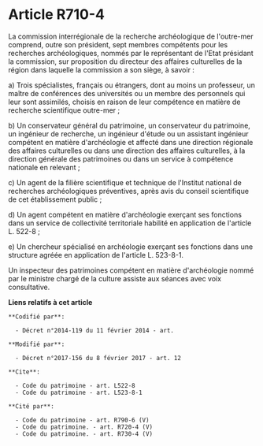 # Article R710-4

La commission interrégionale de la recherche archéologique de l'outre-mer comprend, outre son président, sept membres
compétents pour les recherches archéologiques, nommés par le représentant de l'Etat présidant la commission, sur proposition
du directeur des affaires culturelles de la région dans laquelle la commission a son siège, à savoir :

a) Trois spécialistes, français ou étrangers, dont au moins un professeur, un maître de conférences des universités ou un
membre des personnels qui leur sont assimilés, choisis en raison de leur compétence en matière de recherche scientifique
outre-mer ;

b) Un conservateur général du patrimoine, un conservateur du patrimoine, un ingénieur de recherche, un ingénieur d'étude ou
un assistant ingénieur compétent en matière d'archéologie et affecté dans une direction régionale des affaires culturelles ou
dans une direction des affaires culturelles, à la direction générale des patrimoines ou dans un service à compétence
nationale en relevant ;

c) Un agent de la filière scientifique et technique de l'Institut national de recherches archéologiques préventives, après
avis du conseil scientifique de cet établissement public ; 

d) Un agent compétent en matière d'archéologie exerçant ses fonctions dans un service de collectivité territoriale habilité
en application de l'article L. 522-8 ; 

e) Un chercheur spécialisé en archéologie exerçant ses fonctions dans une structure agréée en application de l'article L.
523-8-1. 

Un inspecteur des patrimoines compétent en matière d'archéologie nommé par le ministre chargé de la culture assiste aux
séances avec voix consultative.

**Liens relatifs à cet article**

	**Codifié par**:

	  - Décret n°2014-119 du 11 février 2014 - art.

	**Modifié par**:

	  - Décret n°2017-156 du 8 février 2017 - art. 12

	**Cite**:

	  - Code du patrimoine - art. L522-8
	  - Code du patrimoine - art. L523-8-1

	**Cité par**:

	  - Code du patrimoine - art. R790-6 (V)
	  - Code du patrimoine. - art. R720-4 (V)
	  - Code du patrimoine. - art. R730-4 (V)
